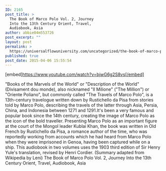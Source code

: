 ```yaml
---
ID: 2165
post_title: >
  The Book of Marco Polo Vol. 2, Journey
  Into the 13th Century Orient, Travel,
  Audiobook, Asia
author: abbie04m553726
post_excerpt: ""
layout: post
permalink: >
  https://universalflowuniversity.com/uncategorized/the-book-of-marco-polo-vol-2-journey-into-the-13th-century-orient-travel-audiobook-asia/
published: true
post_date: 2015-04-06 15:55:54
---
```

[embed]https://www.youtube.com/watch?v=bjwG6g2S8vs[/embed]<br>
<p>"Books of the Marvels of the World" or "Description of the World" (Divisament dou monde), also nicknamed "Il Milione" ("The Million") or "Oriente Poliano", but commonly called "The Travels of Marco Polo", is a 13th-century travelogue written down by Rustichello da Pisa from stories told by Marco Polo, describing the travels of the latter through Asia, Persia, China, and Indonesia between 1271 and 1291.It's been a very famous and popular book since the 14th century, creating the image of Marco Polo as the icon of the bold traveller. Presenting Marco Polo as an important figure at the court of the Mongol leader Kublai Khan, the book was written in Old French by Rustichello da Pisa, a romance author of the time, who was reportedly working from accounts which he had heard from Marco Polo when they were imprisoned in Genoa, having been captured while on a ship.
This audiobook in two volumes uses the 1903 third edition of Sir Henry Yule's translation, revised by Henri Cordier. (Summary adapted from Wikipedia by Leni)
The Book of Marco Polo Vol. 2, Journey Into the 13th Century Orient, Travel, Audiobook, Asia</p>